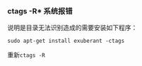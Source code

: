 ### ctags -R* 系统报错

说明是目录无法识别造成的需要安装如下程序：  

`sudo apt-get install exuberant -ctags`  

重新`ctags -R`
